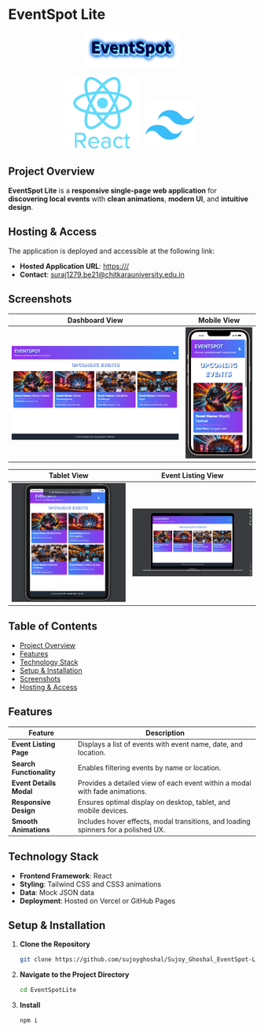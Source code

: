 # EventSpot Lite
<p align="center">
  <img src="./ui/Event.png" alt="EventSpot Lite Logo" width="200">
</p>

<p align="center">
  <img src="./ui/react.png" alt="React Icon" width="150"> &nbsp; 
  <img src="./ui/Tailwind%20CSS.png" alt="Tailwind CSS Icon" width="100"> &nbsp; 
</p>

## Project Overview

**EventSpot Lite** is a **responsive single-page web application** for **discovering local events** with **clean animations**, **modern UI**, and **intuitive design**.

## Hosting & Access

The application is deployed and accessible at the following link:

- **Hosted Application URL**: [https:///](https:///)
- **Contact**: [suraj1279.be21@chitkarauniversity.edu.in](mailto:suraj1279.be21@chitkarauniversity.edu.in)



## Screenshots

| **Dashboard View**                          | **Mobile View**                          |
|---------------------------------------------|------------------------------------------|
| ![Dashboard View](./ui/Dashboard.png)       | ![Mobile View](./ui/Mobile.png)     |

| **Tablet View**                             | **Event Listing View**                   |
|---------------------------------------------|------------------------------------------|
| ![Tablet View](./ui/tab.png)        | ![Laptop view](./ui/mac.png)    |

## Table of Contents

- [Project Overview](#project-overview)
- [Features](#features)
- [Technology Stack](#technology-stack)
- [Setup & Installation](#setup--installation)
- [Screenshots](#screenshots)
- [Hosting & Access](#hosting--access)

## Features

| **Feature**                | **Description**                                                                                               |
|----------------------------|--------------------------------------------------------------------------------------------------------------|
| **Event Listing Page**     | Displays a list of events with event name, date, and location.                                               |
| **Search Functionality**   | Enables filtering events by name or location.                                                                |
| **Event Details Modal**    | Provides a detailed view of each event within a modal with fade animations.                                  |
| **Responsive Design**      | Ensures optimal display on desktop, tablet, and mobile devices.                                              |
| **Smooth Animations**      | Includes hover effects, modal transitions, and loading spinners for a polished UX.                           |


## Technology Stack

- **Frontend Framework**: React
- **Styling**: Tailwind CSS and CSS3 animations
- **Data**: Mock JSON data
- **Deployment**: Hosted on Vercel or GitHub Pages

## Setup & Installation

1. **Clone the Repository**
   ```bash
   git clone https://github.com/sujoyghoshal/Sujoy_Ghoshal_EventSpot-Lite.git
2. **Navigate to the Project Directory**
   ```bash
   cd EventSpotLite
3. **Install**
   ```bash
   npm i
